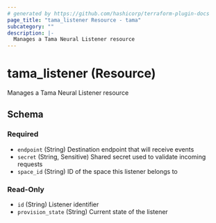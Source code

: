 ```yaml
---
# generated by https://github.com/hashicorp/terraform-plugin-docs
page_title: "tama_listener Resource - tama"
subcategory: ""
description: |-
  Manages a Tama Neural Listener resource
---
```


# tama_listener (Resource)

Manages a Tama Neural Listener resource



<!-- schema generated by tfplugindocs -->
## Schema

### Required

- `endpoint` (String) Destination endpoint that will receive events
- `secret` (String, Sensitive) Shared secret used to validate incoming requests
- `space_id` (String) ID of the space this listener belongs to

### Read-Only

- `id` (String) Listener identifier
- `provision_state` (String) Current state of the listener
